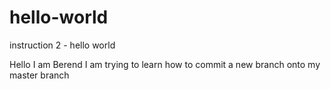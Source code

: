 # hello-world
instruction 2 - hello world

Hello I am Berend I am trying to learn how to commit a new branch onto my master branch
